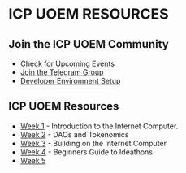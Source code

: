 # ICP UOEM RESOURCES

## Join the ICP UOEM Community

- [Check for Upcoming Events](https://lu.ma/icpuoem)
- [Join the Telegram Group](https://t.me/icphub_KE)
- [Developer Environment Setup](./INSTALL.md)
## ICP UOEM Resources

- [Week 1](https://docs.google.com/presentation/d/1R8fC8Cl5ZeSQMLGInlGpzqBj233N6x3EFNzVlSiQUlA/edit?usp=sharing) - Introduction to the Internet Computer.
- [Week 2](https://docs.google.com/presentation/d/1sR8b-JFc3OiYUt2p0hV852f02s6HvU6_MvE28DRtPE4/edit?usp=sharing) - DAOs and Tokenomics
- [Week 3](https://docs.google.com/presentation/d/1LqcGnpuu7ABDePFYESN2uZBvv2oVAzY7Qk1cs6CH_7w/edit?usp=sharing) - Building on the Internet Computer
- [Week 4](https://docs.google.com/presentation/d/1nMlkm89NgSMkpRE6avFY2cYxJczUK0yMZag8iDf1lK8/edit?usp=sharing) - Beginners Guide to Ideathons
- [Week 5](./INTRO-TO-DFX.md)